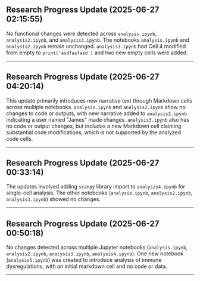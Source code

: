 ## Research Progress Update (2025-06-27 02:15:55)

No functional changes were detected across `analysis.ipynb`, `analysis2.ipynb`, and `analysis3.ipynb`. The notebooks `analysis.ipynb` and `analysis2.ipynb` remain unchanged. `analysis3.ipynb` had Cell 4 modified from empty to `print('asdfasfasd')` and two new empty cells were added.

---

## Research Progress Update (2025-06-27 04:20:14)

This update primarily introduces new narrative text through Markdown cells across multiple notebooks. `analysis.ipynb` and `analysis2.ipynb` show no changes to code or outputs, with new narrative added to `analysis2.ipynb` indicating a user named "James" made changes. `analysis3.ipynb` also has no code or output changes, but includes a new Markdown cell claiming substantial code modifications, which is not supported by the analyzed code cells.

---

## Research Progress Update (2025-06-27 00:33:14)

The updates involved adding `scanpy` library import to `analysis4.ipynb` for single-cell analysis. The other notebooks (`analysis.ipynb`, `analysis2.ipynb`, `analysis3.ipynb`) showed no changes.

---

## Research Progress Update (2025-06-27 00:50:18)

No changes detected across multiple Jupyter notebooks (`analysis.ipynb`, `analysis2.ipynb`, `analysis3.ipynb`, `analysis4.ipynb`). One new notebook (`analysis5.ipynb`) was created to introduce analysis of immune dysregulations, with an initial markdown cell and no code or data.

---

